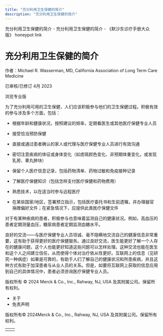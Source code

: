 ```yaml
---
title: "充分利用卫生保健的简介"
description: "充分利用卫生保健的简介"
---
```


﻿充分利用卫生保健的简介 \- 充分利用卫生保健的简介 \- 《默沙东诊疗手册大众版》 honeypot link

# 充分利用卫生保健的简介

作者：Michael R. Wasserman, MD, California Association of Long Term Care Medicine

已审核/已修订 4月 2023

浏览专业版

为了充分利用可用的卫生保健，人们应该积极参与他们的卫生保健过程。积极有效的参与涉及多个方面，包括：

- 根据年龄和健康状况，按照建议的频率，定期看医生或其他医疗保健专业人员

- 接受恰当预防保健

- 直接或通过患者确认的家人或代理与医疗保健专业人员进行有效沟通

- 密切注意疾病的体征或身体变化（如痣斑颜色变化、非预期体重变化，或发现乳房、睾丸肿块）

- 保留个人医疗信息记录，包括药物清单、药物过敏和免疫接种记录

- 了解医疗保健知识（包括怎样支付医疗保健和药物费用）

- 熟悉技术，以在适当时参与远程医疗

- 在某些国家/地区，签署预立指示，包括医疗委托书和生前遗嘱，并办理器官捐赠偏好文件；在紧急情况下，应提供此类医疗保健文件


对于有某种疾病的患者，积极参与也意味着监测自己的健康状况。例如，高血压的患者定期测量血压，糖尿病患者定期监测血糖水平。

良好的交流——与医疗保健专业人员坦诚、毫不隐瞒地交流自己的健康信息非常重要，这有助于获得更好的医疗保健服务。通过良好交流，医生能更好了解一个人存在的健康问题，这个人也能更好知道这些问题可以怎样处理。这种交流也能在医生和这个人之间建立信任，从而使得个体对治疗依从性更好。互联网上的信息（见研究一种病症）如果是可靠的，有助于人们了解自己的健康状况和所患疾病，并且这种方式有助于加深患者与从业人员的关系。但是，如要将互联网上获取的信息应用到自己的具体情况中，患者必须咨询医疗保健专业人员。



版权所有 © 2024
Merck & Co., Inc., Rahway, NJ, USA 及其附属公司。保留所有权利。

- 关于
- 免责声明

版权所有© 2024Merck & Co., Inc., Rahway, NJ, USA 及其附属公司。保留所有权利。

|     |     |
| --- | --- |
|  |  |
